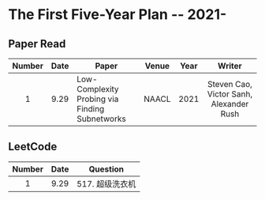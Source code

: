  # The First Five-Year Plan -- 2021-
 
 ## Paper Read
 
Number | Date    | Paper | Venue | Year  | Writer
:---:  |:---:   | --- | :---: | :---: | :---: 
1 |9.29 | Low-Complexity Probing via Finding Subnetworks | NAACL | 2021 | Steven Cao, Victor Sanh, Alexander Rush | |

## LeetCode

Number | Date    | Question 
:---:  |:---:   | --- | 
1 |9.29 | 517. 超级洗衣机 | |


